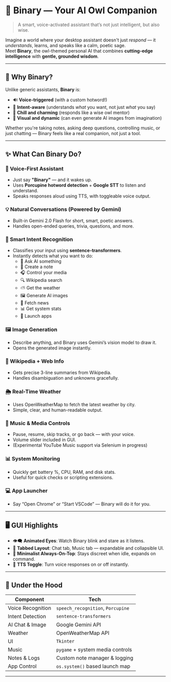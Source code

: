 # 🦉 Binary — Your AI Owl Companion  
> A smart, voice-activated assistant that’s not just intelligent, but also wise.

Imagine a world where your desktop assistant doesn't just *respond* — it *understands*, learns, and speaks like a calm, poetic sage.  
Meet **Binary**, the owl-themed personal AI that combines **cutting-edge intelligence** with **gentle, grounded wisdom**.

---

## 🌟 Why Binary?

Unlike generic assistants, **Binary** is:
- 🔊 **Voice-triggered** (with a custom hotword!)
- 🧠 **Intent-aware** (understands *what* you want, not just *what* you say)
- 🧘 **Chill and charming** (responds like a wise owl mentor)
- 🎨 **Visual and dynamic** (can even generate AI images from imagination)

Whether you're taking notes, asking deep questions, controlling music, or just chatting — Binary feels like a real companion, not just a tool.

---

## ✨ What Can Binary Do?

### 🎤 Voice-First Assistant
- Just say **"Binary"** — and it wakes up.
- Uses **Porcupine hotword detection** + **Google STT** to listen and understand.
- Speaks responses aloud using TTS, with toggleable voice output.

### 💡 Natural Conversations (Powered by Gemini)
- Built-in Gemini 2.0 Flash for short, smart, poetic answers.
- Handles open-ended queries, trivia, questions, and more.

### 🧠 Smart Intent Recognition
- Classifies your input using **sentence-transformers**.
- Instantly detects what you want to do:
  - 🤖 Ask AI something
  - 📝 Create a note
  - 🎧 Control your media
  - 🔍 Wikipedia search
  - ⛅ Get the weather
  - 🖼️ Generate AI images
  - 📰 Fetch news
  - 📊 Get system stats
  - 📂 Launch apps

### 🖼️ Image Generation
- Describe anything, and Binary uses Gemini’s vision model to draw it.
- Opens the generated image instantly.

### 📖 Wikipedia + Web Info
- Gets precise 3-line summaries from Wikipedia.
- Handles disambiguation and unknowns gracefully.

### 🌦️ Real-Time Weather
- Uses OpenWeatherMap to fetch the latest weather by city.
- Simple, clear, and human-readable output.

### 🎵 Music & Media Controls
- Pause, resume, skip tracks, or go back — with your voice.
- Volume slider included in GUI.
- (Experimental YouTube Music support via Selenium in progress)

### 📊 System Monitoring
- Quickly get battery %, CPU, RAM, and disk stats.
- Useful for quick checks or scripting extensions.

### 💻 App Launcher
- Say “Open Chrome” or “Start VSCode” — Binary will do it for you.

---

## 🖥️ GUI Highlights

- 👁️‍🗨️ **Animated Eyes**: Watch Binary blink and stare as it listens.
- 🧪 **Tabbed Layout**: Chat tab, Music tab — expandable and collapsible UI.
- 📌 **Minimalist Always-On-Top**: Stays discreet when idle, expands on command.
- 📢 **TTS Toggle**: Turn voice responses on or off instantly.

---

## 🧩 Under the Hood

| Component | Tech |
|----------|------|
| Voice Recognition | `speech_recognition`, `Porcupine` |
| Intent Detection | `sentence-transformers` |
| AI Chat & Image | Google Gemini API |
| Weather | OpenWeatherMap API |
| UI | `Tkinter` |
| Music | `pygame` + system media controls |
| Notes & Logs | Custom note manager & logging |
| App Control | `os.system()` based launch map |

---
